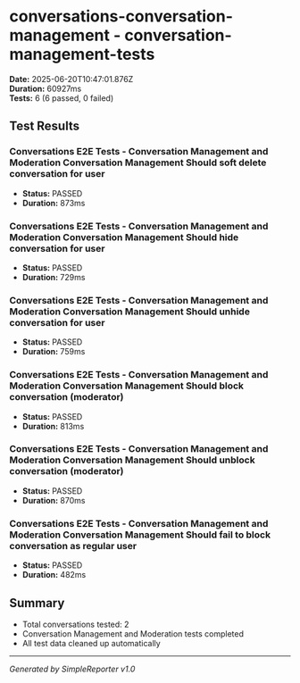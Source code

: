 # conversations-conversation-management - conversation-management-tests

**Date:** 2025-06-20T10:47:01.876Z  
**Duration:** 60927ms  
**Tests:** 6 (6 passed, 0 failed)

## Test Results


### Conversations E2E Tests - Conversation Management and Moderation Conversation Management Should soft delete conversation for user
- **Status:** PASSED
- **Duration:** 873ms



### Conversations E2E Tests - Conversation Management and Moderation Conversation Management Should hide conversation for user
- **Status:** PASSED
- **Duration:** 729ms



### Conversations E2E Tests - Conversation Management and Moderation Conversation Management Should unhide conversation for user
- **Status:** PASSED
- **Duration:** 759ms



### Conversations E2E Tests - Conversation Management and Moderation Conversation Management Should block conversation (moderator)
- **Status:** PASSED
- **Duration:** 813ms



### Conversations E2E Tests - Conversation Management and Moderation Conversation Management Should unblock conversation (moderator)
- **Status:** PASSED
- **Duration:** 870ms



### Conversations E2E Tests - Conversation Management and Moderation Conversation Management Should fail to block conversation as regular user
- **Status:** PASSED
- **Duration:** 482ms



## Summary

- Total conversations tested: 2
- Conversation Management and Moderation tests completed
- All test data cleaned up automatically

---
*Generated by SimpleReporter v1.0*
